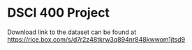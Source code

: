 # DSCI 400 Project

Download link to the dataset can be found at https://rice.box.com/s/d7r2z48tkrw3q894nr848kwwom1jtsd9

